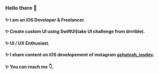 ### Hello there 👋 

#### ✨ I am an iOS Developer & Freelancer.
#### ✨ Create custom UI using SwiftUI(take UI challenge from drrrible).
#### ✨ UI / UX Enthusiast.
#### ✨ I share content on iOS developement of instagram [ashutosh_iosdev](https://www.instagram.com/ashutosh_iosdev).
#### ✨ You can reach me 👇.

<!--
**ashutoshpandey28/ashutoshpandey28** is a ✨ _special_ ✨ repository because its `README.md` (this file) appears on your GitHub profile.

Here are some ideas to get you started:

- 🔭 I’m currently working on ...
- 🌱 I’m currently learning ...
- 👯 I’m looking to collaborate on ...
- 🤔 I’m looking for help with ...
- 💬 Ask me about ...
- 📫 How to reach me: ...
- 😄 Pronouns: ...
- ⚡ Fun fact: ...
-->
